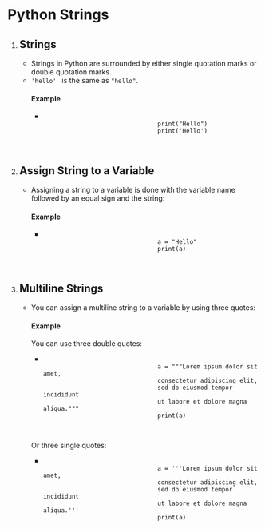 # Python Strings
<!DOCTYPE html>
<html>
<body>
    <ol>
        <li>
            <h2>Strings</h2>
            <ul>
                <li>Strings in Python are surrounded by either single quotation marks or double quotation marks.</li>
                <li> <code>'hello' </code> is the same as <code>"hello"</code>. </li>
                <h4>Example</h4>
                <ul>
                    <li>
                        <pre>
                            <code>
                                print("Hello")
                                print('Hello')
                            </code>
                        </pre>
                    </li>
                </ul>
            </ul>
        </li>
        <li>
            <h2>Assign String to a Variable</h2>
            <ul>
                <li>Assigning a string to a variable is done with the variable name followed by an equal sign and the string:</li>
                <h4>Example</h4>
                <ul>
                    <li>
                        <pre>
                            <code>
                                a = "Hello"
                                print(a) 
                            </code>
                        </pre>
                    </li>
                </ul>
            </ul>
        </li>
        <li>
            <h2>Multiline Strings</h2>
            <ul>
                <li>You can assign a multiline string to a variable by using three quotes:</li>
                <h4>Example</h4>
                <p>You can use three double quotes:</p>
                <ul>
                    <li>
                        <pre>
                            <code>
                                a = """Lorem ipsum dolor sit amet,
                                consectetur adipiscing elit,
                                sed do eiusmod tempor incididunt
                                ut labore et dolore magna aliqua."""
                                print(a) 
                            </code>
                        </pre>
                    </li>
                </ul>
                <p>Or three single quotes:</p>
                <ul>
                    <li>
                        <pre>
                            <code>
                                a = '''Lorem ipsum dolor sit amet,
                                consectetur adipiscing elit,
                                sed do eiusmod tempor incididunt
                                ut labore et dolore magna aliqua.'''
                                print(a) 
                            </code>
                        </pre>
                    </li>
                </ul>
            </ul>
        </li>
    </ol>
</body>
</html>
